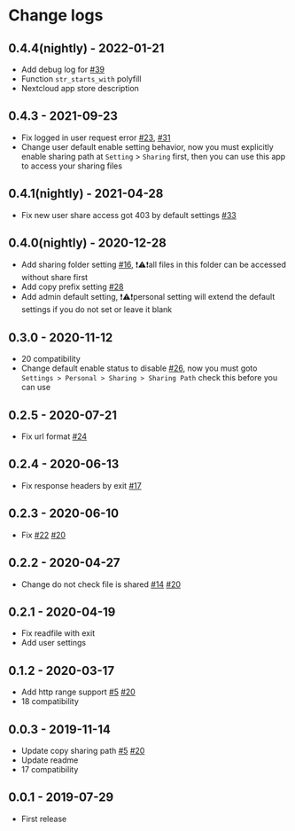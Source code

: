 
# Change logs


## 0.4.4(nightly) - 2022-01-21

- Add debug log for [#39](https://github.com/rookie0/nextcloud-sharing-path/issues/39)
- Function `str_starts_with` polyfill
- Nextcloud app store description


## 0.4.3 - 2021-09-23

- Fix logged in user request error [#23](https://github.com/rookie0/nextcloud-sharing-path/issues/23), [#31](https://github.com/rookie0/nextcloud-sharing-path/issues/31)
- Change user default enable setting behavior, now you must explicitly enable sharing path at `Setting` > `Sharing` first, then you can use this app to access your sharing files


## 0.4.1(nightly) - 2021-04-28

- Fix new user share access got 403 by default settings [#33](https://github.com/rookie0/nextcloud-sharing-path/issues/33)


## 0.4.0(nightly) - 2020-12-28

- Add sharing folder setting [#16](https://github.com/rookie0/nextcloud-sharing-path/issues/16), ❗⚠️❗️️all files in this folder can be accessed without share first
- Add copy prefix setting [#28](https://github.com/rookie0/nextcloud-sharing-path/issues/28)
- Add admin default setting, ❗⚠️❗personal setting will extend the default settings if you do not set or leave it blank


## 0.3.0 - 2020-11-12

- 20 compatibility
- Change default enable status to disable [#26](https://github.com/rookie0/nextcloud-sharing-path/issues/26), now you must goto `Settings > Personal > Sharing > Sharing Path` check this before you can use


## 0.2.5 - 2020-07-21 
 
- Fix url format [#24](https://github.com/rookie0/nextcloud-sharing-path/issues/24)


## 0.2.4 - 2020-06-13

- Fix response headers by exit [#17](https://github.com/rookie0/nextcloud-sharing-path/issues/17)


## 0.2.3 - 2020-06-10

- Fix [#22](https://github.com/rookie0/nextcloud-sharing-path/issues/22) [#20](https://github.com/rookie0/nextcloud-sharing-path/issues/20)


## 0.2.2 - 2020-04-27

- Change do not check file is shared [#14](https://github.com/rookie0/nextcloud-sharing-path/issues/22) [#20](https://github.com/rookie0/nextcloud-sharing-path/issues/14)


## 0.2.1 - 2020-04-19

- Fix readfile with exit
- Add user settings


## 0.1.2 - 2020-03-17

- Add http range support [#5](https://github.com/rookie0/nextcloud-sharing-path/issues/22) [#20](https://github.com/rookie0/nextcloud-sharing-path/issues/5)
- 18 compatibility


## 0.0.3 - 2019-11-14

- Update copy sharing path [#5](https://github.com/rookie0/nextcloud-sharing-path/issues/22) [#20](https://github.com/rookie0/nextcloud-sharing-path/issues/5)
- Update readme
- 17 compatibility

## 0.0.1 - 2019-07-29

- First release
